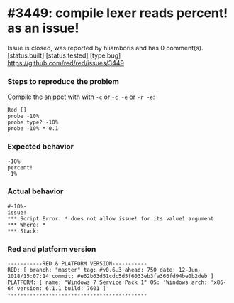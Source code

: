 
#3449: compile lexer reads percent! as an issue!
================================================================================
Issue is closed, was reported by hiiamboris and has 0 comment(s).
[status.built] [status.tested] [type.bug]
<https://github.com/red/red/issues/3449>

### Steps to reproduce the problem
Compile the snippet with with `-c` or `-c -e` or `-r -e`:
```
Red []
probe -10%
probe type? -10%
probe -10% * 0.1
```
### Expected behavior
```
-10%
percent!
-1%
```
### Actual behavior
```
#-10%-
issue!
*** Script Error: * does not allow issue! for its value1 argument
*** Where: *
*** Stack:
```
### Red and platform version
```
-----------RED & PLATFORM VERSION----------- 
RED: [ branch: "master" tag: #v0.6.3 ahead: 750 date: 12-Jun-2018/15:07:14 commit: #e62b63d51cdc5d5f6033eb3fa366fd94be0b2deb ]
PLATFORM: [ name: "Windows 7 Service Pack 1" OS: 'Windows arch: 'x86-64 version: 6.1.1 build: 7601 ]
--------------------------------------------
```


